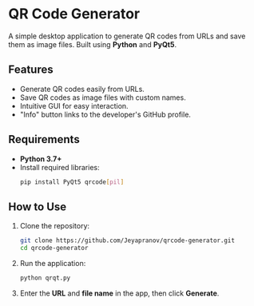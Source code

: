 
# QR Code Generator

A simple desktop application to generate QR codes from URLs and save them as image files. Built using **Python** and **PyQt5**.

## Features
- Generate QR codes easily from URLs.
- Save QR codes as image files with custom names.
- Intuitive GUI for easy interaction.
- "Info" button links to the developer's GitHub profile.

## Requirements
- **Python 3.7+**
- Install required libraries:
  ```bash
  pip install PyQt5 qrcode[pil]
  ```

## How to Use
1. Clone the repository:
   ```bash
   git clone https://github.com/Jeyapranov/qrcode-generator.git
   cd qrcode-generator
   ```
2. Run the application:
   ```bash
   python qrqt.py
   ```
3. Enter the **URL** and **file name** in the app, then click **Generate**.


